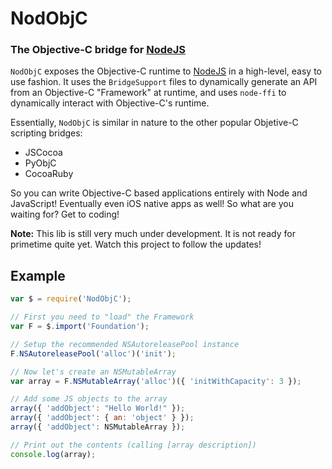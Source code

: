 NodObjC
=======
### The Objective-C bridge for [NodeJS][]


`NodObjC` exposes the Objective-C runtime to [NodeJS][] in a high-level, easy
to use fashion. It uses the `BridgeSupport` files to dynamically generate an
API from an Objective-C "Framework" at runtime, and uses `node-ffi` to
dynamically interact with Objective-C's runtime.

Essentially, `NodObjC` is similar in nature to the other popular Objetive-C
scripting bridges:

 * JSCocoa
 * PyObjC
 * CocoaRuby

So you can write Objective-C based applications entirely with Node and
JavaScript! Eventually even iOS native apps as well! So what are you waiting
for? Get to coding!

**Note:** This lib is still very much under development. It is not ready for
primetime quite yet. Watch this project to follow the updates!


Example
-------

``` javascript
var $ = require('NodObjC');

// First you need to "load" the Framework
var F = $.import('Foundation');

// Setup the recommended NSAutoreleasePool instance
F.NSAutoreleasePool('alloc')('init');

// Now let's create an NSMutableArray
var array = F.NSMutableArray('alloc')({ 'initWithCapacity': 3 });

// Add some JS objects to the array
array({ 'addObject': "Hello World!" });
array({ 'addObject': { an: 'object' } });
array({ 'addObject': NSMutableArray });

// Print out the contents (calling [array description])
console.log(array);
```

[NodeJS]: http://nodejs.org
